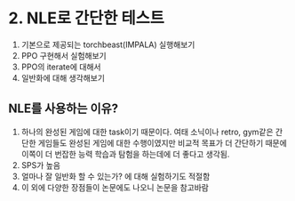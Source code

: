 # 2. NLE로 간단한 테스트

1. 기본으로 제공되는 torchbeast(IMPALA) 실행해보기
2. PPO 구현해서 실험해보기
3. PPO의 iterate에 대해서
4. 일반화에 대해 생각해보기


## NLE를 사용하는 이유?

1. 하나의 완성된 게임에 대한 task이기 때문이다. 여태 소닉이나 retro, gym같은 간단한 게임들도 완성된 게임에 대한 수행이였지만 비교적 목표가 더 간단하기 때문에 이쪽이 더 번잡한 능력 학습과 탐험을 하는데에 더 좋다고 생각됨.
2. SPS가 높음
3. 얼마나 잘 일반화 할 수 있는가? 에 대해 실험하기도 적절함
4. 이 외에 다양한 장점들이 논문에도 나오니 논문을 참고바람
